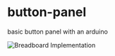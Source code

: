 # button-panel
basic button panel with an arduino

![Breadboard Implementation](https://github.com/user-attachments/assets/8fa1fdc5-e2b1-4cc4-a824-bafdfdd44ec8)
